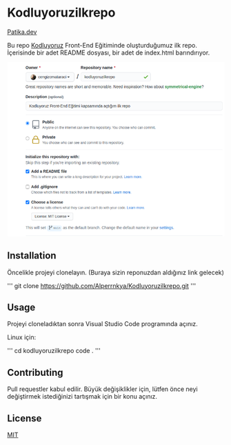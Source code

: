 # Kodluyoruzilkrepo
[Patika.dev](www.patika.dev)

Bu repo [Kodluyoruz](kodluyoruz.org) Front-End Eğitiminde oluşturduğumuz ilk repo. İçerisinde bir adet README dosyası, bir adet de index.html barındırıyor.

![Markdown Screenshot](https://raw.githubusercontent.com/Kodluyoruz/taskforce/main/git/odev1/figures/github.png)

## Installation
Öncelikle projeyi clonelayın. (Buraya sizin reponuzdan aldığınız link gelecek)

'''
git clone https://github.com/Alperrnkya/Kodluyoruzilkrepo.git
'''
## Usage
Projeyi cloneladıktan sonra Visual Studio Code programında açınız.

Linux için:

'''
cd kodluyoruzilkrepo
code .
'''

## Contributing 
Pull requestler kabul edilir. Büyük değişiklikler için, lütfen önce neyi değiştirmek istediğinizi tartışmak için bir konu açınız.

## License
[MIT](https://choosealicense.com/)
